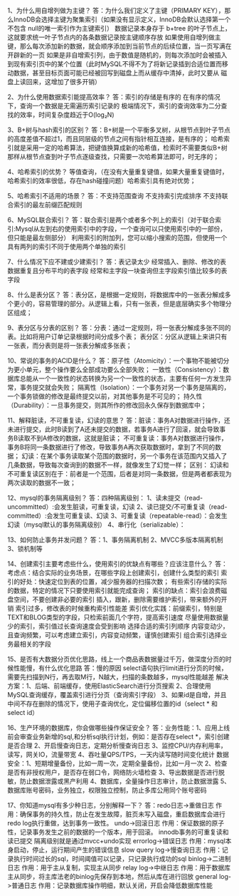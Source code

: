 1、为什么用自增列做为主键？
答：为什么我们定义了主键（PRIMARY KEY），那么InnoDB会选择主键为聚集索引（如果没有显示定义，InnoDB会默认选择第一个不包含
    null的唯一索引作为主键索引）
    数据记录本身存于 b+tree 的叶子节点上，这就要求统一叶子节点内的各条数据记录按主键顺序存放
    如果使用自增列做主键，那么每次添加新的数据，就会顺序添加到当前节点的后续位置，当一页写满在开辟新的一页
    如果是非自增索引列，由于数值是随机的，则每次添加时会被插入到现有索引页中的某个位置（此时MySQL不得不为了将新记录插到合适位置⽽移动数据，甚⾄⽬标⻚⾯可能已经被回写到磁盘上⽽从缓存中清掉，此时⼜要从
    磁盘上读回来，这增加了很多开销）

2、为什么使用数据索引能提高效率？
答：索引的存储是有序的
    在有序的情况下，查询一个数据是无需遍历索引记录的
    极端情况下，索引的查询效率为二分查找的效率，时间复杂度趋近于O(log₂N)

3、B+树与hash索引的区别？
答：B+树是一个平衡多叉树，从根节点到叶子节点的高度差值不超过1，而且同层级的节点之间有指针相互连接，是有序的；
    哈希索引就是采用一定的哈希算法，把键值换算成新的哈希值，检索时不需要类似B+树那样从根节点查到叶子节点逐级查找，只需要一次哈希算法即可，时无序的；

4、哈希索引的优势？
等值查询，（在没有大量重复键值，如果大量重复键值时，哈希索引的效率很低，存在hash碰撞问题）哈希索引具有绝对优势；

5、哈希索引不适用的场景？
答：不支持范围查询
    不支持索引完成排序
    不支持联合索引的最左前缀匹配规则

6、MySQL联合索引？
答：联合索引是两个或者多个列上的索引（对于联合索引:Mysql从左到右的使⽤索引中的字段，⼀个查询可以只使⽤索引中的⼀部份，但只能是最左侧部分）
    利用索引的附加列，您可以缩小搜索的范围，但使用一个具有两列的索引不同于使用两个单独的索引

7、什么情况下应不建或少建索引？
答：表记录太少
    经常插入、删除、修改的表
    数据重复且分布平均的表字段
    经常和主字段一块查询但主字段索引值比较多的表字段

8、什么是表分区？
答：表分区，是根据一定规则，将数据库中的一张表分解成多个更小的，容易管理的部分。从逻辑上看，只有一张表，但是底层确实多个物理分区组成；

9、表分区与分表的区别？
答：分表：通过一定规则，将一张表分解成多张不同的表。比如将用户订单记录根据时间分成多个表；
    表分区：分区从逻辑上来讲只有一张表，而分表则是将一张表分解成多张表；

10、常说的事务的ACID是什么？
答：原子性（Atomicity）：一个事物不能被切分为更小单元，整个操作要么全部成功要么全部失败；
    一致性（Consistency）：数据库总能从一个一致性的状态转换为另一个一致性的状态，主要有任何一方发生异常，事务提交就会失败；
    隔离性（Isolation）：一个事务对另一个事务是隔离的，一个事务锁做的修改是最终提交以前，对其他事务是不可见的；
    持久性（Durability）：一旦事务提交，则其所作的修改回永久保存到数据库中；

11、解释脏读，不可重复读，幻读的意思？
答：脏读：事务A对数据进行操作，还未进行提交，此时B读到了A还未提交的数据，若事务A进行了回滚，就会导致事务B读取不到A修改的数据，这就是脏读；
    不可重复读：事务A对数据进行操作，事务B将同一条数据进行了修改，导致事务A再次获取数据时，拿到了不同的数据；
    幻读：在某个事务读取某个范围的数据时，另一个事务在该范围内又插入了几条数据，导致每次查询到的数据不一样，就像发生了幻觉一样；
    区别：
    幻读和不可重复读区别在于：前者是一个范围，后者是对同一条数据，但是两者都表现为两次读取的数据不一致；

12、mysql的事务隔离级别？
答：四种隔离级别：
    1、读未提交（read-uncommitted）:会发生脏读，可重复读，幻读
    2、读已提交/不可重复读（read-committed）:会发生可重复读、幻读
    3、可重复读（repeatable-read）：会发生幻读（mysql默认的事务隔离级别）
    4、串行化（serializable）：

13、如何防止事务并发问题？
答：1、事务隔离机制
    2、MVCC多版本隔离机制
    3、锁机制等

14、创建索引主要考虑些什么，使用索引的优缺点有哪些？应该注意什么？
答：考虑点：结合实际的业务场景，在哪些字段上创建索引，创建什么类型的索引
索引的好处：快速定位到表的位置，减少服务器的扫描次数；
          有些索引存储的实际的数据，特定的情况下只要使用索引就能完成查询；
索引的缺点：索引会浪费磁盘空间，不要创建非必要的索引
          插入，跟新，删除需要维护索引，带来额外的开销
          索引过多，修改表的时候重构索引性能差
索引优化实践：前缀索引，特别是TEXT和BLOG类型的字段，只检索前面几个字符，提高索引速度
            尽量使用数据量少的索引，索引值过长查询速度会受到影响
            选择合适的索引列顺序
            内容变动少，且查询频繁，可以考虑建立索引，内容变动频繁，谨慎创建索引
            组合索引选择业务最相关的字段

15、是否有大数据分页优化思路，线上一个商品表数据量过千万，做深度分页的时候性能慢，有什么优化思路
答：慢的原因 select语句执行limit进行分页的时候，需要先扫描到N行，再去取M行，N越大，扫描的条数越多，mysql性能越差
    解决方案：1、后端、前端缓存，使用ElasticSearch进行分页搜索
            2、合理使用MySQL查询缓存，覆盖索引进行分页（查询索引字段）
            3、如果id是自增，并且中间不存在删除的情况下，使用子查询优化，定位偏移位置的id（select * 和 select id）

16、生产环境的数据库，你会做哪些操作保证安全？
答：业务性能：1、应用上线前会审查业务新增的sql,和分析sql执行计划，例如：是否存在select *，索引创建是否合理
            2、开启慢查询日志，定期分析慢查询日志
            3、监控CPU/内存利用率，读写，网关IO，流量带宽
            4、吞吐量QPS/TPS，一天内读写随时间变化统计
    数据安全：1、短期增量备份，比如一周一次，定期全量备份，比如一月一次
            2、检查是否有非授权用户，是否存在弱口令，网络防火墙检查
            3、导出数据是否进行脱敏，防止数据泄露或黑产利用
            4、数据库，全量操作日志审计，防止数据泄露
            5、数据库账号密码，业务独立，权限独立控制，防止多库公用同个账号密码

17、你知道mysql有多少种日志，分别解释一下？
答：redo日志->重做日志 作用：确保事务的持久性，防止在发生故障，脏页未写入磁盘，重启数据库会进行redo log执行重做，达到事务一致性。
    undo->回滚日志  作用：保证数据的原子性，记录事务发生之前的数据的一个版本，用于回滚。
                    innodb事务的可重复读和读已提交 隔离级别就是通过mvcc+undo实现
    errorlog->错误日志  作用：mysql本身启动，停止，运行期间产生的错误信息
    slow query log->慢查询日志  作用：记录执行时间过长的sql，时间阈值可以记录，只记录执行成功的sql
    binlog->二进制日志  作用：用于主从复制，实现主从同步
    relay log->中继日志  作用：用于数据库主从同步，将主库法老的binlog先保存到本地，然后从库在进行回放
    general log->普通日志  作用：记录数据库操作明细，默认关闭，开启会降低数据库性能

 






